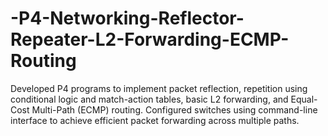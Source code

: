 # -P4-Networking-Reflector-Repeater-L2-Forwarding-ECMP-Routing
Developed P4 programs to implement packet reflection, repetition using conditional logic and match-action tables, basic L2 forwarding, and Equal-Cost Multi-Path (ECMP) routing. Configured switches using command-line interface to achieve efficient packet forwarding across multiple paths.
